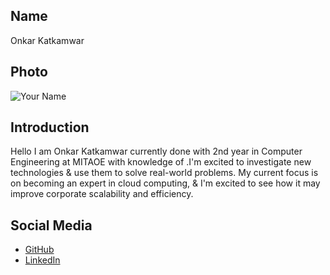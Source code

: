 ## Name
Onkar Katkamwar

## Photo
![Your Name](https://media.licdn.com/dms/image/D4D03AQHCnRJmRHeXFQ/profile-displayphoto-shrink_400_400/0/1719808078219?e=1725494400&v=beta&t=MLfBq0XXOWOnJvTQCPd8MOW-j1yW-jgRtFOdVhiCG74)

## Introduction
Hello I am Onkar Katkamwar currently done with 2nd year in Computer Engineering at MITAOE with knowledge of .I'm excited to investigate new technologies & use them to solve real-world problems. My current focus is on becoming an expert in cloud computing, & I'm excited to see how it may improve corporate scalability and efficiency.

## Social Media
- [GitHub](https://github.com/onkarkatkamwar)
- [LinkedIn](https://www.linkedin.com/in/onkar-katkamwar-681338258/)